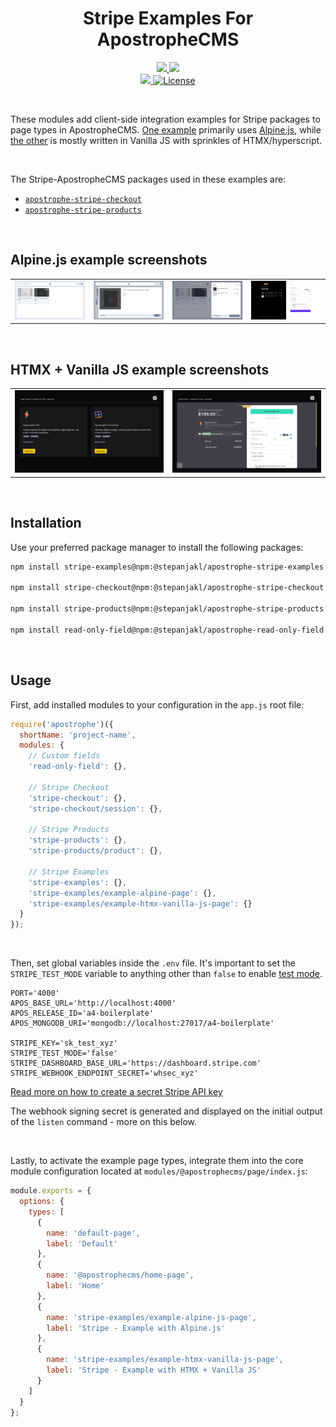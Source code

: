 <div align="center">
    <h1>
        Stripe Examples For ApostropheCMS
    </h1>
    <p>
        <a aria-label="Apostrophe logo" href="https://v3.docs.apostrophecms.org">
            <img src="https://img.shields.io/badge/MADE%20FOR%20APOSTROPHECMS-000000.svg?style=for-the-badge&logo=Apostrophe&labelColor=6516DD">
        </a>
        <a aria-label="Stripe logo" href="https://stripe.com">
            <img src="https://img.shields.io/badge/STRIPE-000000.svg?style=for-the-badge&logo=Stripe&labelColor=635bFF&logoColor=FFFFFF">
        </a>
        <br>
        <a aria-label="Personal logo" href="https://stepanjakl.com">
            <img src="https://img.shields.io/badge/STEPANJAKL.COM%20-000000.svg?style=for-the-badge&labelColor=EED500&logo=data:image/svg+xml;base64,PHN2ZyB4bWxucz0iaHR0cDovL3d3dy53My5vcmcvMjAwMC9zdmciIHZpZXdCb3g9IjAgMCAyMCAyMCI+PHBhdGggZmlsbD0iIzAwMDAwMCIgZD0iTTAgMTV2NWgyMFY3LjVIMHY1aDE1LjA1VjE1SDBaTTIwIDBIMHY1aDIwVjBaIiAvPjwvc3ZnPg==">
        </a>
        <a aria-label="License"
           href="https://github.com/apostrophecms/module-template/blob/main/LICENSE.md">
            <img alt="License"
                 src="https://img.shields.io/static/v1?style=for-the-badge&labelColor=000000&label=License&message=MIT&color=3DA639">
        </a>
    </p>
</div>

<br>

These modules add client-side integration examples for Stripe packages to page types in ApostropheCMS. [One example](https://github.com/stepanjakl/apostrophe-stripe-examples/tree/main/modules/stripe-examples/example-alpine-page) primarily uses [Alpine.js](https://alpinejs.dev/), while [the other](https://github.com/stepanjakl/apostrophe-stripe-examples/tree/main/modules/stripe-examples/example-htmx-vanilla-js-page) is mostly written in Vanilla JS with sprinkles of HTMX/hyperscript.

<br>

The Stripe-ApostropheCMS packages used in these examples are:
- [`apostrophe-stripe-checkout`](https://github.com/stepanjakl/apostrophe-stripe-checkout)
- [`apostrophe-stripe-products`](https://github.com/stepanjakl/apostrophe-stripe-products)

<br>

## Alpine.js example screenshots

<table>
  <tr>
    <td><a href="./public/images/store-alpine-1.png"><img src="./public/images/store-alpine-1.png" alt="Store Alpine UI 1"></a></td>
    <td><a href="./public/images/store-alpine-2.png"><img src="./public/images/store-alpine-2.png" alt="Store Alpine UI 2"></a></td>
    <td><a href="./public/images/store-alpine-3.png"><img src="./public/images/store-alpine-3.png" alt="Store Alpine UI 3"></a></td>
    <td><a href="./public/images/store-alpine-checkout.png"><img src="./public/images/store-alpine-checkout.png" alt="Stripe Checkout Alpine"></a></td>
  </tr>
</table>

<br>

## HTMX + Vanilla JS example screenshots

<table>
  <tr>
    <td><a href="./public/images/store-htmx-vanilla-js-1.png"><img src="./public/images/store-htmx-vanilla-js-1.png" alt="Store HTMX + Vanilla JS UI 1"></a></td>
    <td><a href="./public/images/store-htmx-vanilla-js-2.png"><img src="./public/images/store-htmx-vanilla-js-2.png" alt="Store HTMX + Vanilla JS UI 2"></a></td>
  </tr>
</table>

<br>

## Installation

Use your preferred package manager to install the following packages:

```zsh
npm install stripe-examples@npm:@stepanjakl/apostrophe-stripe-examples

npm install stripe-checkout@npm:@stepanjakl/apostrophe-stripe-checkout

npm install stripe-products@npm:@stepanjakl/apostrophe-stripe-products

npm install read-only-field@npm:@stepanjakl/apostrophe-read-only-field
```

<br>

## Usage

First, add installed modules to your configuration in the `app.js` root file:

```js
require('apostrophe')({
  shortName: 'project-name',
  modules: {
    // Custom fields
    'read-only-field': {},

    // Stripe Checkout
    'stripe-checkout': {},
    'stripe-checkout/session': {},

    // Stripe Products
    'stripe-products': {},
    'stripe-products/product': {},

    // Stripe Examples
    'stripe-examples': {},
    'stripe-examples/example-alpine-page': {},
    'stripe-examples/example-htmx-vanilla-js-page': {}
  }
});
```

<br>

Then, set global variables inside the `.env` file. It's important to set the `STRIPE_TEST_MODE` variable to anything other than `false` to enable [test mode](https://docs.stripe.com/test-mode).

```dotenv
PORT='4000'
APOS_BASE_URL='http://localhost:4000'
APOS_RELEASE_ID='a4-boilerplate'
APOS_MONGODB_URI='mongodb://localhost:27017/a4-boilerplate'

STRIPE_KEY='sk_test_xyz'
STRIPE_TEST_MODE='false'
STRIPE_DASHBOARD_BASE_URL='https://dashboard.stripe.com'
STRIPE_WEBHOOK_ENDPOINT_SECRET='whsec_xyz'
```

[Read more on how to create a secret Stripe API key](https://docs.stripe.com/keys#create-api-secret-key)

The webhook signing secret is generated and displayed on the initial output of the `listen` command - more on this below.

<br>

Lastly, to activate the example page types, integrate them into the core module configuration located at `modules/@apostrophecms/page/index.js`:

```js
module.exports = {
  options: {
    types: [
      {
        name: 'default-page',
        label: 'Default'
      },
      {
        name: '@apostrophecms/home-page',
        label: 'Home'
      },
      {
        name: 'stripe-examples/example-alpine-js-page',
        label: 'Stripe - Example with Alpine.js'
      },
      {
        name: 'stripe-examples/example-htmx-vanilla-js-page',
        label: 'Stripe - Example with HTMX + Vanilla JS'
      }
    ]
  }
};
```
